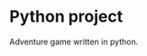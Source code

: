 <!DOCTYPE html>
<html>
<head>
<h1>Python project</h1>
</head>
<body>
<p>Adventure game written in python.</p>
</body>
</html>
